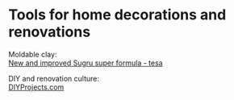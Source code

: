 
# Tools for home decorations and renovations

Moldable clay:  
[New and improved Sugru super formula - tesa](https://www.tesa.com/en/consumer/repairing/sugru)

DIY and renovation culture:  
[DIYProjects.com](https://diyprojects.com/)
